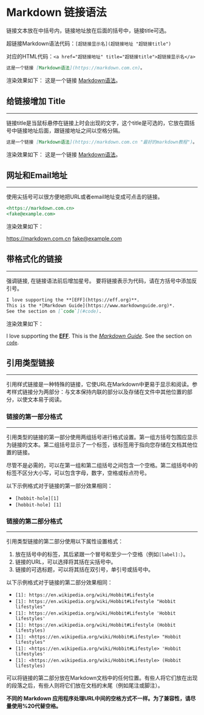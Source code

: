 # Markdown 链接语法

链接文本放在中括号内，链接地址放在后面的括号中，链接title可选。

超链接Markdown语法代码：`[超链接显示名](超链接地址 "超链接title")`

对应的HTML代码：`<a href="超链接地址" title="超链接title">超链接显示名</a>`

```Markdown
这是一个链接 [Markdown语法](https://markdown.com.cn)。
```

渲染效果如下：
这是一个链接 [Markdown语法](https://markdown.com.cn)。

## 给链接增加 Title

---

链接title是当鼠标悬停在链接上时会出现的文字，这个title是可选的，它放在圆括号中链接地址后面，跟链接地址之间以空格分隔。

```Markdown
这是一个链接 [Markdown语法](https://markdown.com.cn "最好的markdown教程")。
```

渲染效果如下：
这是一个链接 [Markdown语法](https://markdown.com.cn "最好的markdown教程")。

## 网址和Email地址

---

使用尖括号可以很方便地把URL或者email地址变成可点击的链接。

```Markdown
<https://markdown.com.cn>
<fake@example.com>
```

渲染效果如下：

<https://markdown.com.cn>
<fake@example.com>

## 带格式化的链接

---

强调链接, 在链接语法前后增加星号。 要将链接表示为代码，请在方括号中添加反引号。

```Markdown
I love supporting the **[EFF](https://eff.org)**.
This is the *[Markdown Guide](https://www.markdownguide.org)*.
See the section on [`code`](#code).
```

渲染效果如下：

I love supporting the **[EFF](https://eff.org)**.
This is the *[Markdown Guide](https://www.markdownguide.org)*.
See the section on [`code`](#code).

## 引用类型链接

---

引用样式链接是一种特殊的链接，它使URL在Markdown中更易于显示和阅读。参考样式链接分为两部分：与文本保持内联的部分以及存储在文件中其他位置的部分，以使文本易于阅读。

### 链接的第一部分格式

---

引用类型的链接的第一部分使用两组括号进行格式设置。第一组方括号包围应显示为链接的文本。第二组括号显示了一个标签，该标签用于指向您存储在文档其他位置的链接。

尽管不是必需的，可以在第一组和第二组括号之间包含一个空格。第二组括号中的标签不区分大小写，可以包含字母，数字，空格或标点符号。

以下示例格式对于链接的第一部分效果相同：
- `[hobbit-hole][1]`
- `[hobbit-hole] [1]`

### 链接的第二部分格式

---

引用类型链接的第二部分使用以下属性设置格式：

1. 放在括号中的标签，其后紧跟一个冒号和至少一个空格（例如`[label]:`）。
2. 链接的URL，可以选择将其括在尖括号中。
3. 链接的可选标题，可以将其括在双引号，单引号或括号中。

以下示例格式对于链接的第二部分效果相同：

- `[1]: https://en.wikipedia.org/wiki/Hobbit#Lifestyle`
- `[1]: https://en.wikipedia.org/wiki/Hobbit#Lifestyle "Hobbit lifestyles"`
- `[1]: https://en.wikipedia.org/wiki/Hobbit#Lifestyle 'Hobbit lifestyles'`
- `[1]: https://en.wikipedia.org/wiki/Hobbit#Lifestyle (Hobbit lifestyles)`
- `[1]: <https://en.wikipedia.org/wiki/Hobbit#Lifestyle> "Hobbit lifestyles"`
- `[1]: <https://en.wikipedia.org/wiki/Hobbit#Lifestyle> 'Hobbit lifestyles'`
- `[1]: <https://en.wikipedia.org/wiki/Hobbit#Lifestyle> (Hobbit lifestyles)`

可以将链接的第二部分放在Markdown文档中的任何位置。有些人将它们放在出现的段落之后，有些人则将它们放在文档的末尾（例如尾注或脚注）。

**不同的 Markdown 应用程序处理URL中间的空格方式不一样。为了兼容性，请尽量使用%20代替空格。**